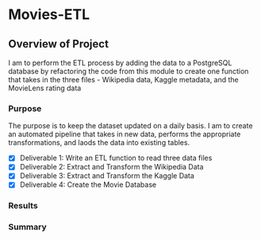 # Movies-ETL

## Overview of Project
I am to perform the ETL process by adding the data to a PostgreSQL database by refactoring the code from this module to create one function that takes in the three files - Wikipedia data, Kaggle metadata, and the MovieLens rating data

### Purpose
The purpose is to keep the dataset updated on a daily basis. I am to create an automated pipeline that takes in new data, performs the appropriate transformations, and laods the data into existing tables.

- [x] Deliverable 1: Write an ETL function to read three data files
- [x] Deliverable 2: Extract and Transform the Wikipedia Data
- [x] Deliverable 3: Extract and Transform the Kaggle Data
- [x] Deliverable 4: Create the Movie Database

### Results

### Summary